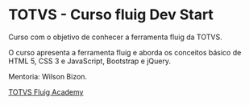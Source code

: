 # TOTVS - Curso fluig Dev Start

Curso com o objetivo de conhecer a ferramenta fluig da TOTVS.

O curso apresenta a ferramenta fluig e aborda os conceitos básico de HTML 5, CSS 3 e JavaScript, Bootstrap e jQuery.

Mentoria: Wilson Bizon.

<a href="https://academy.fluig.com/ng/student/courses/fluig-dev-start/">TOTVS Fluig Academy</a>

